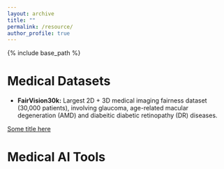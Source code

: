 ```yaml
---
layout: archive
title: ""
permalink: /resource/ 
author_profile: true
---
```


{% include base_path %}

Medical Datasets
======

- **FairVision30k:** Largest 2D + 3D medical imaging fairness dataset (30,000 patients), involving glaucoma, age-related macular degeneration (AMD)  and diabeitic diabetic retinopathy (DR) diseases.

[Some title here](/images/img/project/fairvision.pdf)

Medical AI Tools
======
